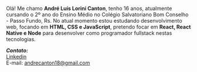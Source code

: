 Olá! Me chamo **André Luís Lorini Canton**, tenho 16 anos, atualmente cursando o 2º ano do Ensino Médio no Colégio Salvatoriano Bom Conselho - Passo Fundo, Rs. No atual momento estou estudando desenvolvimento web, focando em **HTML, CSS e JavaScript**, pretendo focar em **React, React Native e Node** para desenvolver como programador fullstack nestas tecnologias.

***Contato:***
</br> [Linkedin](https://www.linkedin.com/in/andré-canton-85981b1b1)
</br>E-mail: andrecanton18@gmail.com
